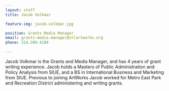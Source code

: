 ```yaml
---
layout: staff
title: Jacob Volkmar

feature-img: jacob-volkmar.jpg

position: Grants Media Manager
email: grants-media.manager@stlartworks.org
phone: 314.289.4184

---
```


Jacob Volkmar is the Grants and Media Manager, and has 4 years of grant writing experience. Jacob holds a Masters of Public
Administration and Policy Analysis from SIUE, and a BS in International Business and Marketing from SIUE. Previous to joining
ArtWorks Jacob worked for Metro East Park and Recreation District administering and writing grants.
